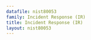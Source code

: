 ```yaml
---
datafile: nist80053
family: Incident Response (IR)
title: Incident Response (IR)
layout: nist80053
---
```

